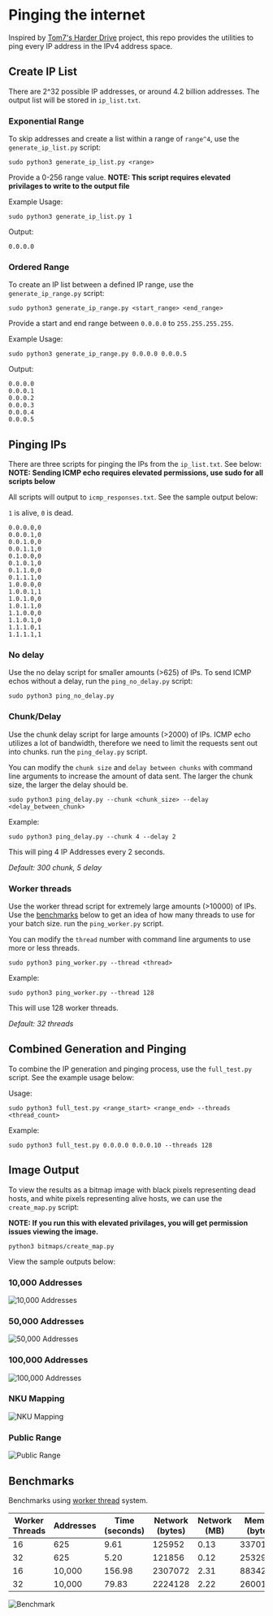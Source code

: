 # Pinging the internet
Inspired by [Tom7's Harder Drive](http://tom7.org/harder/) project, this repo provides the utilities to ping every IP address in the IPv4 address space.

## Create IP List
There are 2^32 possible IP addresses, or around 4.2 billion addresses. The output list will be stored in `ip_list.txt`.

### Exponential Range
To skip addresses and create a list within a range of `range^4`, use the `generate_ip_list.py` script:

```shell
sudo python3 generate_ip_list.py <range>
```

Provide a 0-256 range value.
**NOTE: This script requires elevated privilages to write to the output file**

Example Usage:
```shell
sudo python3 generate_ip_list.py 1
```

Output:
```
0.0.0.0
```

### Ordered Range
To create an IP list between a defined IP range, use the `generate_ip_range.py` script:

```shell
sudo python3 generate_ip_range.py <start_range> <end_range>
```

Provide a start and end range between `0.0.0.0` to `255.255.255.255`.

Example Usage:
```shell
sudo python3 generate_ip_range.py 0.0.0.0 0.0.0.5
```

Output:
```
0.0.0.0
0.0.0.1
0.0.0.2
0.0.0.3
0.0.0.4
0.0.0.5
```

## Pinging IPs
There are three scripts for pinging the IPs from the `ip_list.txt`. See below:
**NOTE: Sending ICMP echo requires elevated permissions, use sudo for all scripts below**

All scripts will output to `icmp_responses.txt`. See the sample output below:

`1` is alive, `0` is dead.

```
0.0.0.0,0
0.0.0.1,0
0.0.1.0,0
0.0.1.1,0
0.1.0.0,0
0.1.0.1,0
0.1.1.0,0
0.1.1.1,0
1.0.0.0,0
1.0.0.1,1
1.0.1.0,0
1.0.1.1,0
1.1.0.0,0
1.1.0.1,0
1.1.1.0,1
1.1.1.1,1
```

### No delay 
Use the no delay script for smaller amounts (>625) of IPs. To send ICMP echos without a delay, run the `ping_no_delay.py` script:

```shell
sudo python3 ping_no_delay.py
```

### Chunk/Delay
Use the chunk delay script for large amounts (>2000) of IPs. ICMP echo utilizes a lot of bandwidth, therefore we need to limit the requests sent out into chunks. run the `ping_delay.py` script.

You can modify the `chunk size` and `delay between chunks` with command line arguments to increase the amount of data sent. The larger the chunk size, the larger the delay should be.

```shell
sudo python3 ping_delay.py --chunk <chunk_size> --delay <delay_between_chunk>
```

Example:

```shell
sudo python3 ping_delay.py --chunk 4 --delay 2
```

This will ping 4 IP Addresses every 2 seconds.

*Default: 300 chunk, 5 delay*

### Worker threads
Use the worker thread script for extremely large amounts (>10000) of IPs. Use the [benchmarks](#benchmarks) below to get an idea of how many threads to use for your batch size. run the `ping_worker.py` script.

You can modify the `thread` number with command line arguments to use more or less threads.

```shell
sudo python3 ping_worker.py --thread <thread>
``` 

Example:

```shell
sudo python3 ping_worker.py --thread 128
```

This will use 128 worker threads.

*Default: 32 threads*

## Combined Generation and Pinging
To combine the IP generation and pinging process, use the `full_test.py` script. See the example usage below:

Usage:
```shell
sudo python3 full_test.py <range_start> <range_end> --threads <thread_count>
```

Example:
```shell
sudo python3 full_test.py 0.0.0.0 0.0.0.10 --threads 128
```

## Image Output
To view the results as a bitmap image with black pixels representing dead hosts, and white pixels representing alive hosts, we can use the `create_map.py` script:

**NOTE: If you run this with elevated privilages, you will get permission issues viewing the image.**

```shell
python3 bitmaps/create_map.py
```

View the sample outputs below:

### 10,000 Addresses
![10,000 Addresses](bitmaps/10k.png "10,000 Addresses")

### 50,000 Addresses
![50,000 Addresses](bitmaps/50k.png "50,000 Addresses")

### 100,000 Addresses
![100,000 Addresses](bitmaps/104k.png "100,000 Addresses")

### NKU Mapping
![NKU Mapping](bitmaps/NKU.png "NKU Mapping")

### Public Range
![Public Range](bitmaps/public_range.png "Public Range")

## Benchmarks
Benchmarks using [worker thread](#worker-threads) system.

Worker Threads | Addresses | Time (seconds) | Network (bytes) | Network (MB) | Memory (bytes) | Memory (MB)
---------------|-----------|----------------|-----------------|--------------|----------------|------------
16             | 625       | 9.61           | 125952          | 0.13         | 33701888       | 33.7
32             | 625       | 5.20           | 121856          | 0.12         | 25329664       | 25.33
16             | 10,000    | 156.98         | 2307072         | 2.31         | 88342528       | 88.34
32             | 10,000    | 79.83          | 2224128         | 2.22         | 26001408       | 26.00

![Benchmark](bench/Figure_1.png "Benchmark")